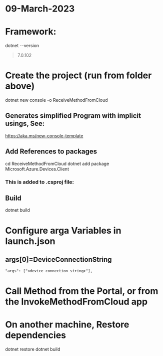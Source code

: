 # 09-March-2023

# Framework: 
dotnet --version
>7.0.102

# Create the project (run from folder above)
dotnet new console -o ReceiveMethodFromCloud

## Generates simplified Program with implicit usings, See:
https://aka.ms/new-console-template

## Add References to packages
cd ReceiveMethodFromCloud
dotnet add package Microsoft.Azure.Devices.Client


### This is added to .csproj file:    
> <PackageReference Include="Microsoft.Azure.Devices.Client" Version="1.41.3" />

## Build
dotnet build

# Configure arga Variables in launch.json
## args[0]=DeviceConnectionString
    "args": ["<device connection string>"],

# Call Method from the Portal, or from the InvokeMethodFromCloud app


# On another machine, Restore dependencies
dotnet restore
dotnet build



